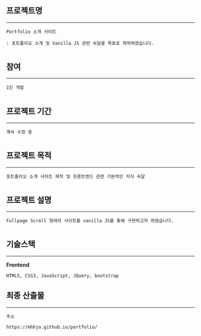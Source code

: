 
## 프로젝트명 
***
    Portfolio 소개 사이트

    : 포트폴리오 소개 및 Vanilla JS 관련 숙달을 목표로 제작하였습니다.
    
#
## 참여
***
    1인 개발
#
## 프로젝트 기간
***
    계속 수정 중
#
## 프로젝트 목적
***
    포트폴리오 소개 사이트 제작 및 프론트엔드 관련 기본적인 지식 숙달
#
## 프로젝트 설명
***
    Fullpage Scroll 형태의 사이트를 vanilla JS를 통해 구현하고자 하였습니다.
#
## 기술스택
***
**Frontend**

    HTML5, CSS3, JavaScript, JQuery, bootstrap

## 최종 산출물
***
    주소
    
    https://mhhjo.github.io/portfolio/


